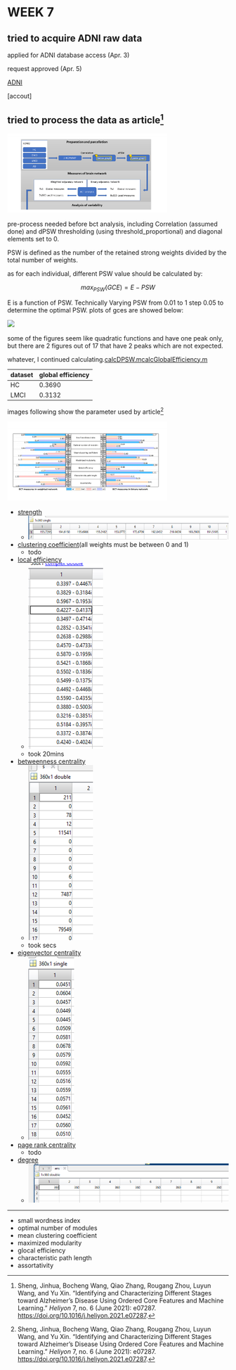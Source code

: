 # WEEK 7

## tried to acquire ADNI raw data

applied for ADNI database access (Apr. 3)

request approved (Apr. 5)

[ADNI](https://ida.loni.usc.edu/login.jsp)

[accout]<div style="display: none;">
  xingyushen
  Jigdu1-vubhed-riqnyx
  </div>

## tried to process the data as article[^indentifying2021]

![](img/%7BA4A63949-7B77-4007-A6E2-E3B8DE5F866C%7D.png)

pre-process needed before bct analysis, including Correlation (assumed done) and dPSW thresholding (using threshold_proportional) and diagonal elements set to 0.

PSW is defined as the number of the retained strong weights divided by the total number of weights.

as for each individual, different PSW value should be calculated by:

$$max_{PSW}(GCE)=E-PSW$$

E is a function of PSW. Technically Varying PSW from 0.01 to 1 step 0.05 to determine the optimal PSW. plots of gces are showed below:

![](img/iShot2022-04-06%2012.15.27.png)

some of the figures seem like quadratic functions and have one peak only, but there are 2 figures out of 17 that have 2 peaks which are not expected.

whatever, I continued calculating.[calcDPSW.m](code/calcDPSW.m)[calcGlobalEfficiency.m](code/calcGlobalEfficiency.m)

|dataset|global efficiency|
|--|--|
|HC|0.3690|
|LMCI|0.3132|



images following show the parameter used by article[^indentifying2021]

![](img/%7B995A5A6B-7DDB-40AD-AB44-4680A73B881A%7D.png)

- [strength](bct/strengths_und.m)
  - ![](img/%7BE1A73889-8826-46FF-AC70-41BE448336F9%7D.png)
- [clustering coefficient](bct/clustering_coef_wu.m)(all weights must be between 0 and 1)
  - todo
- [local efficiency](bct/efficiency_wei.m)
  - ![](img/QQ%E5%9B%BE%E7%89%8720220403223149.png)
  - took 20mins
- [betweenness centrality](bct/betweenness_wei.m)
  - ![](img/%7B26A5DA06-67E7-4B8D-A9B1-EA2F1B039E9B%7D.png)
  - took secs
- [eigenvector centrality](bct/eigenvector_centrality_und.m)
  - ![](img/%7BA577E23C-181A-46AC-ABB7-EE345B62868B%7D.png)
- [page rank centrality](bct/pagerank_centrality.m)
  - todo
- [degree](bct/degrees_und.m)
  - ![](img/{8AD5BBD1-816B-46FC-A4E0-91866F32793F}.png)

---

- small wordness index
- optimal number of modules
- mean clustering coefficient
- maximized modularity
- glocal efficiency
- characteristic path length
- assortativity












[^1]: A. Khazaee, A. Ebrahimzadeh, and A. Babajani-Feremi, “Application of advanced machine learning methods on resting-state fMRI network for identification of mild cognitive impairment and Alzheimer’s disease,” Brain Imaging and Behavior, vol. 10, no. 3, pp. 799–817, Sep. 2016, doi: 10.1007/s11682-015-9448-7.
[^indentifying2021]: Sheng, Jinhua, Bocheng Wang, Qiao Zhang, Rougang Zhou, Luyun Wang, and Yu Xin. “Identifying and Characterizing Different Stages toward Alzheimer’s Disease Using Ordered Core Features and Machine Learning.” *Heliyon* 7, no. 6 (June 2021): e07287. https://doi.org/10.1016/j.heliyon.2021.e07287. 




